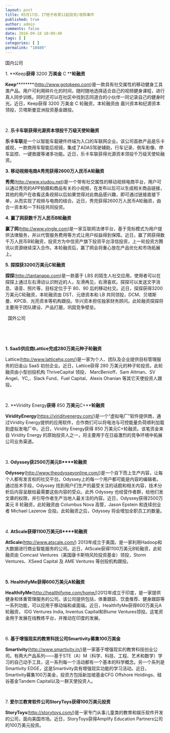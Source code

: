```yaml
---
layout: post
title: 05月17日，IT桔子收录12起投资/收购事件
published: true
author: admin
comments: false
date: 2016-09-18 10:09:40
tags: [ ]
categories: [ ]
permalink: "10489"
---
```

 国内公司   &nbsp; 

1. **Keep****获得**** 3200 ****万美金**** C ****轮融资**

**Keep**********(http://www.gotokeep.com)是一款具有社交属性的移动健身工具类产品。用户可利用碎片化的时间，随时随地选择适合自己的视频健身课程，进行真人同步训练。同时还可以在社区中找到志同道合的小伙伴一同记录自己的健身时光。近日，Keep获得 3200 万美金 C 轮融资，本轮融资由 晨兴资本和纪源资本领投，贝塔斯曼亚洲投资基金跟投。

&nbsp;
  
2. **乐卡车联获得光源资本领投千万级天使轮融资**

**乐卡车联**是一个以智能车载硬件终端为入口的车联网企业。该公司首款产品是乐卡威视，一款商用车智能后视镜，集成了ADAS驾驶辅助，行车记录、倒车影像、停车监控、一键救援等诸多功能。近日，乐卡车联获得光源资本领投千万级天使轮融资。
  
**3. 移动视频电商A秀兜获得2600万人民币A轮融资**

**秀兜**(http://www.xiudou.net)是一个带有社交属性的移动视频电商平台，用户可以通过秀兜的APP拍摄和商品有关的小视频，在发布以后可以生成相关商品链接，其他的用户在收看这条视频以后如果觉得对此商品感兴趣，即可通过链接直接下单，从而实现了视频与电商的结合。近日，秀兜获得2600万人民币A轮融资，由合一资本和一下科技共同投资。
  
**4. 赢了网获数千万人民币B轮融资**

**赢了网**(http://www.yingle.com)是一家互联网法律平台，基于竞标模式为用户提供法律服务，并以代管服务费用等方式让用户权益得到保障。近日，赢了网获得数千万人民币B轮融资，投资方为中信资产旗下投资平台淳信投资，上一轮投资方腾讯以资源继续深入合作。本轮融资后，赢了网会将重心放在产品优化和市场拓展上。
  
**5. 探探获3200万美元C轮融资**

**探探**(http://tantanapp.com)是一款基于 LBS 的陌生人社交应用，使用者可以在探探上通过左右滑动认识附近的人，左滑再见，右滑喜欢。探探可以发送文字消息、语音、照片等，目标定位于于 80、90 后的移动社交。近日，探探获得3200万美元C轮融资，本轮融资由 DST、元璟资本和 LB 共同领投，DCM、贝塔斯曼、KPCB、光亮资本等机构跟投。华兴资本担任独家财务顾问。此轮融资探探将主要用于团队建设、产品打磨，巩固竞争壁垒。

&nbsp; 国外公司 

&nbsp;  &nbsp; 

&nbsp;

**1. SaaS供应商Lattice完成280万美元种子轮融资**

Lattice(http://www.latticehq.com/)是一家为个人、团队及企业提供目标管理服务的旧金山 SaaS 初创企业。近日，Lattice获得 280 万美元的种子轮投资。此轮融资由小型创投机构 ThriveCapital 领投， MarcBenioff、Sam Altman、SV Angel、YC,、Slack Fund、Fuel Capital、Alexis Ohanian 等其它天使投资人跟投。

&nbsp;

2. **Viridity Energy****获得**** 850 ****万美元****C+****轮融资**

**ViridityEnergy**(https://viridityenergy.com/)是一个“虚拟电厂”软件提供商，通过Viridity Energy提供的应用软件，合作商们可以将电池与可控能量负荷顺利加载到虚拟发电厂中。近日，Viridity Energy获得 850 万美元C+轮融资。该笔资金来自 Viridity Energy 的原始投资人之一，将主要用于在日益激烈的竞争环境中拓展公司业务渠道。

&nbsp;

3. **Odyssey****获****2500****万美元****B****轮融资**

**Odyssey**(http://www.theodysseyonline.com/)是一个自下而上生产内容，让每个人都有发言权的社交平台。Odyssey上的每一个用户都可能是内容的编辑者。通过技术手段，Odyssey 找到用户们生产的最受关注的话题和相关内容，技术分析后内容呈献给最需要这些内容的受众。此外 Odyssey 也经营作者群，给他们发文章的权限，并引导作者生产当地人最关注的内容。近日，Odyssey获得2500万美元 B 轮融资，此轮融资由 Columbus Nova 高管，Jason Epstein 和连续创业者 Michael Lazerow 合投。此轮融资之后，Odyssey 将会增加全职员工的数量。

&nbsp;

4. **AtScale****获得****1100****万美元****B****轮融资**

**AtScale**(http://www.atscale.com/) 2013年成立于美国，是一家利用Hadoop和大数据进行商业智能服务的公司。近日，AtScale获得1100万美元B轮融资，此轮融资由 Comcast Ventures（美国康卡斯特风险投资基金）领投，Storm Ventures、XSeed Capital 及 AME Ventures 等创投机构跟投。

&nbsp;

**5. HealthifyMe获得600万美元A轮融资**

**HealthifyMe**(http://healthifyme.com/home/)2012年成立于印度，是一家提供健身和体重管理服务的公司。该公司提供包括，体重跟踪、饮食推荐、健身跟踪等一系列功能，可以应用于移动端和桌面端。近日，HealthifyMe获得600万美元A轮融资， IDG Ventures India, Inventus Capital和Blume Ventures领投。这笔资金用于发展在线教练平台，并推动在印度的发展。

&nbsp;

6. **基于增强现实的教育科技公司****Smartivity****募集****100****万美金**

**Smartivity**(http://www.smartivity.in/)是一家基于增强现实的教育科技创业公司。有两大产品系列——基于STE（A）M（科学、科技、工程、艺术和数学）学习的自己动手工具，这一系列每一个活动都有一个基本的科学概念。另一个系列是Smartivity EDGE，这是Smartivity具有增强现实功能的学习活动。近日，Smartivity募集100万美金，投资方包括新加坡基金CFG Offshore Holdings、硅谷基金Tandem Capital以及一群天使投资人。

&nbsp;

7. **爱尔兰教育软件公司****StoryToys****获得****100****万美元投资**

**StoryToys**(http://storytoys.com/)是一家专门从事儿童类的教育和娱乐软件开发的公司，面向美国市场。近日，StoryToys获得Amplify Education Partners公司的100万美元投资。 